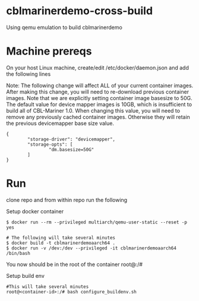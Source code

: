 # cblmarinerdemo-cross-build
Using qemu emulation to build cblmarinerdemo


# Machine prereqs
On your host Linux machine, create/edit /etc/docker/daemon.json and add the following lines

Note: The following change will affect ALL of your current container images. After making this change, you will need to re-download previous container images. Note that we are explicitly setting container image basesize to 50G. The default value for device mapper images is 10GB, which is insufficient to build all of CBL-Mariner 1.0. When changing this value, you will need to remove any previously cached container images. Otherwise they will retain the previous devicemapper base size value.

```
{
        "storage-driver": "devicemapper",
        "storage-opts": [
                "dm.basesize=50G"
        ]
}
```

# Run 
clone repo and from within repo run the following

Setup docker container
```
$ docker run --rm --privileged multiarch/qemu-user-static --reset -p yes
```
```
# The following will take several minutes
$ docker build -t cblmarinerdemoaarch64 .
$ docker run -v /dev:/dev --privileged -it cblmarinerdemoaarch64 /bin/bash
```
You now should be in the root of the container
root@<container-id>:/#

Setup build env
``` 
#This will take several minutes
root@<container-id>:/# bash configure_buildenv.sh
```
